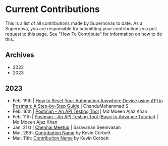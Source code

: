 # Current Contributions

This is a list of all contributions made by Supernovas to date. 
As a Supernova, you are responsible for submitting your contributions via pull request to this page.
See "How To Contribute" for information on how to do this.

## Archives
- 2022
- 2023

## 2023
- Feb. 19th | [How to Reset Your Automation Anywhere Device using API in Postman: A Step-by-Step Guide](https://chandmohammad.hashnode.dev/how-to-reset-your-automation-anywhere-device-using-api-in-postman-a-step-by-step-guide) | ChanduMohammad S
- Feb. 16th | [Postman - An API Testing Tool](https://www.codewithmmak.com/postman/) | Md Moeen Ajaz Khan
- Feb. 11th | [Postman - An API Testing Tool (Basic to Advance Tutorial)](https://www.youtube.com/watch?v=b8X24Afl_G4&list=PL3IwAics3J0ef1VZCgmwRuZASzAi7eNcT) | Md Moeen Ajaz Khan
- Jan. 21st | [Chennai Meetup](https://www.thetesttribe.com/the-test-tribe-7th-chennai-meetup/) | Saravanan Seenivasan
- Mar. 28th: [Contribution Name](https://google.com/) by Kevin Corbett
- Mar. 11th: [Contribution Name](https://google.com/) by Kevin Corbett
